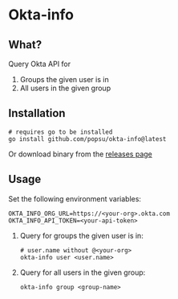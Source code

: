 # Okta-info

## What?

Query Okta API for

1) Groups the given user is in
2) All users in the given group

## Installation

```shell
# requires go to be installed
go install github.com/popsu/okta-info@latest
```

Or download binary from the [releases page](https://github.com/popsu/okta-info/releases)

## Usage

Set the following environment variables:

```shell
OKTA_INFO_ORG_URL=https://<your-org>.okta.com
OKTA_INFO_API_TOKEN=<your-api-token>
```

1. Query for groups the given user is in:

    ```shell
    # user.name without @<your-org>
    okta-info user <user.name>
    ```

2. Query for all users in the given group:

    ```shell
    okta-info group <group-name>
    ```
